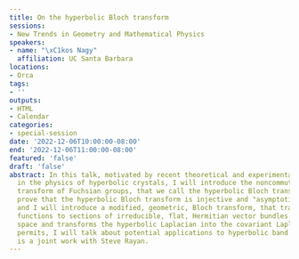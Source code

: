 ```yaml
---
title: On the hyperbolic Bloch transform
sessions:
- New Trends in Geometry and Mathematical Physics
speakers:
- name: "\xC1kos Nagy"
  affiliation: UC Santa Barbara
locations:
- Orca
tags:
- ''
outputs:
- HTML
- Calendar
categories:
- special-session
date: '2022-12-06T10:00:00-08:00'
end: '2022-12-06T11:00:00-08:00'
featured: 'false'
draft: 'false'
abstract: In this talk, motivated by recent theoretical and experimental developments
  in the physics of hyperbolic crystals, I will introduce the noncommutative Bloch
  transform of Fuchsian groups, that we call the hyperbolic Bloch transform. I will
  prove that the hyperbolic Bloch transform is injective and "asymptotically unitary"
  and I will introduce a modified, geometric, Bloch transform, that transforms wave
  functions to sections of irreducible, flat, Hermitian vector bundles over the orbit
  space and transforms the hyperbolic Laplacian into the covariant Laplacian. If time
  permits, I will talk about potential applications to hyperbolic band theory. This
  is a joint work with Steve Rayan.
---
```

